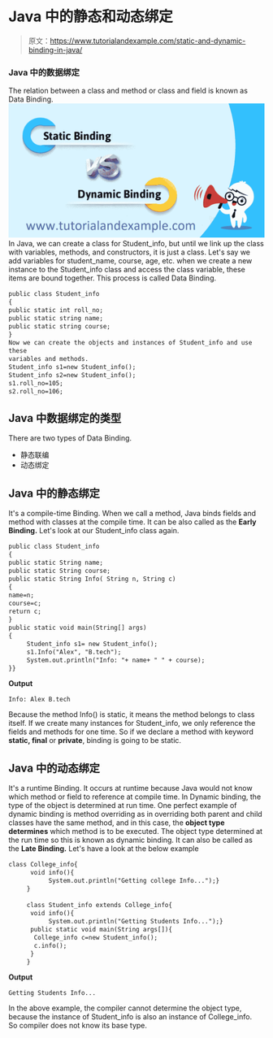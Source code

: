 # Java 中的静态和动态绑定

> 原文：<https://www.tutorialandexample.com/static-and-dynamic-binding-in-java/>

### Java 中的数据绑定

The relation between a class and method or class and field is known as Data Binding. ![Static and Dynamic Binding in Java- TutorialandExample.com](img/b378879dbc90f387c9fa20ee4ad9218d.png) In Java, we can create a class for Student_info, but until we link up the class with variables, methods, and constructors, it is just a class. Let's say we add variables for student_name, course, age, etc. when we create a new instance to the Student_info class and access the class variable, these items are bound together. This process is called Data Binding.

```
public class Student_info
{
public static int roll_no;
public static string name;
public static string course;
}
Now we can create the objects and instances of Student_info and use these 
variables and methods.
Student_info s1=new Student_info();
Student_info s2=new Student_info();
s1.roll_no=105;
s2.roll_no=106;

```

## Java 中数据绑定的类型

There are two types of Data Binding.

*   静态联编
*   动态绑定

## Java 中的静态绑定

It's a compile-time Binding. When we call a method, Java binds fields and method with classes at the compile time. It can be also called as the **Early Binding.** Let's look at our Student_info class again.

```
public class Student_info
{
public static String name;
public static String course;
public static String Info( String n, String c)
{
name=n;
course=c;
return c;
}
public static void main(String[] args)
{
     Student_info s1= new Student_info();
     s1.Info("Alex", "B.tech");
     System.out.println("Info: "+ name+ " " + course);
}}
```

**Output**

```
Info: Alex B.tech
```

Because the method Info() is static, it means the method belongs to class itself. If we create many instances for Student_info, we only reference the fields and methods for one time. So if we declare a method with keyword **static, final** or **private**, binding is going to be static.

## Java 中的动态绑定

It's a runtime Binding. It occurs at runtime because Java would not know which method or field to reference at compile time. In Dynamic binding, the type of the object is determined at run time. One perfect example of dynamic binding is method overriding as in overriding both parent and child classes have the same method, and in this case, the **object type determines** which method is to be executed. The object type determined at the run time so this is known as dynamic binding. It can also be called as the **Late Binding.** Let's have a look at the below example

```
class College_info{ 
      void info(){
           System.out.println("Getting college Info...");} 
     } 

     class Student_info extends College_info{ 
      void info(){
           System.out.println("Getting Students Info...");} 
      public static void main(String args[]){ 
       College_info c=new Student_info(); 
       c.info(); 
      } 
     } 

```

**Output**

```
Getting Students Info...
```

In the above example, the compiler cannot determine the object type, because the instance of Student_info is also an instance of College_info.  So compiler does not know its base type.